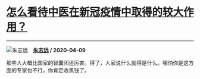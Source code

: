 # [怎么看待中医在新冠疫情中取得的较大作用？](https://www.zhihu.com/answer/1141110448)

-------------------------------------------------------------------

![朱志远](https://pic4.zhimg.com/cee77594e.jpg?source=1940ef5c "朱志远")&emsp;**[朱志远](https://www.zhihu.com/people/zhu-zhi-yuan-91) / 2020-04-09**

那些人大概比国家的智囊团还厉害。得了，人家说什么就得是什么。哪怕你是这方面的专家也不行，你肯定收黑钱了。

